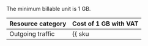 The minimum billable unit is 1 GB.

| Resource category | Cost of 1 GB with VAT |
| ------------------- | ----------------------- |
| Outgoing traffic | {{ sku|KZT|cdn.api.network.inet.egress|string }} |

